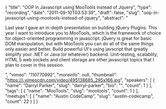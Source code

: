 {
  "title": "OOP in Javascript using MooTools instead of Jquery",
  "type": "recording",
  "date": "2011-09-10T03:53:39",
  "draft": false,
  "slug": "oop-in-javascript-using-mootools-instead-of-jquery",
  "abstract": "<p>Last year I gave an in-depth presentation on building jQuery Plugins. This year I want to introduce you to MooTools, which is the framework of choice for object-oriented programming in javascript. jQuery is great for basic DOM manipulation, but with MooTools you can do all of the same things only easier and better. Build powerful UI's using javscript that greatly simplify your .NET or Java (or whatever) backend. Unit-testing, scalablity, HTML 5 web sockets and client storage are other javascript topics that I plan to cover in this session.</p>",
  "vimeo": "110770992",
  "moreinfo": null,
  "thumbnail": "https://i.vimeocdn.com/video/495138685_295x166.jpg",
  "speakers": [
    {
      "name": "Darryl Parker",
      "slug": "darryl-parker",
      "bio": "",
      "count": 1
    }
  ],
  "tags": [
    {
      "name": "MooTools",
      "slug": "mootools",
      "count": 1
    }
  ],
  "meetups": [
    {
      "name": "Austin CodeCamp",
      "slug": "austin-codecamp",
      "count": 22
    }
  ]
}